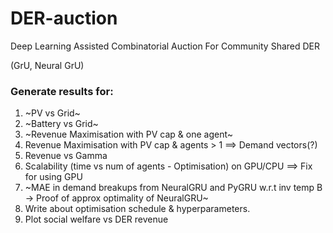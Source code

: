 # DER-auction
Deep Learning Assisted Combinatorial Auction For Community Shared DER

(GrU, Neural GrU)

### Generate results for:
1. ~PV vs Grid~
2. ~Battery vs Grid~
3. ~Revenue Maximisation with PV cap & one agent~
5. Revenue Maximisation with PV cap & agents > 1 ==> Demand vectors(?)
4. Revenue vs Gamma
5. Scalability (time vs num of agents - Optimisation) on GPU/CPU ==> Fix for using GPU
6. ~MAE in demand breakups from NeuralGRU and PyGRU w.r.t inv temp B -> Proof of approx optimality of NeuralGRU~
7. Write about optimisation schedule & hyperparameters.
8. Plot social welfare vs DER revenue